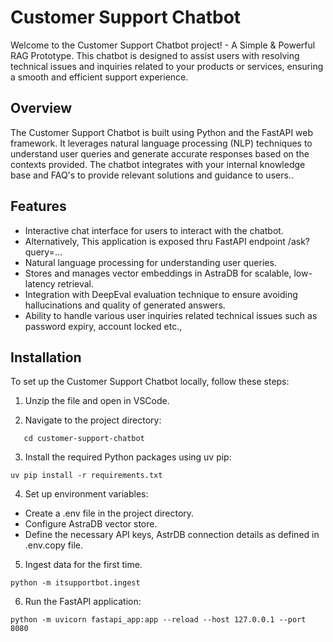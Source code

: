 # Customer Support Chatbot

Welcome to the Customer Support Chatbot project! - A Simple & Powerful RAG Prototype. This chatbot is designed to assist users with resolving technical issues and inquiries related to your products or services, ensuring a smooth and efficient support experience.

## Overview

The Customer Support Chatbot is built using Python and the FastAPI web framework. It leverages natural language processing (NLP) techniques to understand user queries and generate accurate responses based on the contexts provided. The chatbot integrates with your internal knowledge base and FAQ's to provide relevant solutions and guidance to users..

## Features

- Interactive chat interface for users to interact with the chatbot.
- Alternatively, This application is exposed thru FastAPI endpoint /ask?query=...
- Natural language processing for understanding user queries.
- Stores and manages vector embeddings in AstraDB for scalable, low-latency retrieval.
- Integration with DeepEval evaluation technique to ensure avoiding hallucinations and quality of generated answers.
- Ability to handle various user inquiries related technical issues such as password expiry, account locked etc.,

## Installation

To set up the Customer Support Chatbot locally, follow these steps:

1. Unzip the file and open in VSCode. 

2. Navigate to the project directory:
```
   cd customer-support-chatbot
```

3. Install the required Python packages using uv pip:
```
uv pip install -r requirements.txt
```

4. Set up environment variables:
- Create a .env file in the project directory.
- Configure AstraDB vector store.
- Define the necessary API keys, AstrDB connection details as defined in .env.copy file.
  
5. Ingest data for the first time.
```
python -m itsupportbot.ingest
```

6. Run the FastAPI application:
```
python -m uvicorn fastapi_app:app --reload --host 127.0.0.1 --port 8080
```
